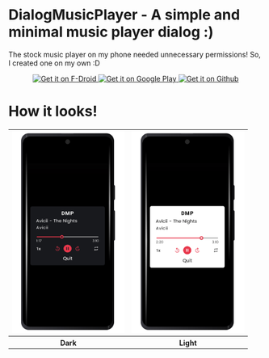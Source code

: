 # DialogMusicPlayer - A simple and minimal music player dialog :) 
The stock music player on my phone needed unnecessary permissions! So, I created one on my own :D

<p align="center">
  
<a href='https://f-droid.org/packages/phone.vishnu.dialogmusicplayer'>
	<img alt='Get it on F-Droid' src='https://fdroid.gitlab.io/artwork/badge/get-it-on.svg' height="100px" />
</a>

<a href='https://play.google.com/store/apps/details?id=phone.vishnu.dialogmusicplayer'>
	<img alt='Get it on Google Play' src='https://play.google.com/intl/en_us/badges/static/images/badges/en_badge_web_generic.png' height='100px' />
</a>
  
<a href="https://github.com/VishnuSanal/DialogMusicPlayer/releases/">
	<img alt="Get it on Github" src="https://raw.githubusercontent.com/VishnuSanal/Quotes/master/Screenshots/get-it-on-github.svg" height="100px">
</a>
  
</p>

# How it looks!

<table>
	<tr>
		<td> <img src="https://github.com/VishnuSanal/DialogMusicPlayer/blob/master/fastlane/metadata/android/en-US/images/phoneScreenshots/1.png" alt="Dark" height="400px"/> </td>
		<td> <img src="https://github.com/VishnuSanal/DialogMusicPlayer/blob/master/fastlane/metadata/android/en-US/images/phoneScreenshots/2.png" alt="Light" height="400px"/> </td>
	</tr>
	<tr>
		<th> Dark </th>
		<th> Light </th>
	</tr>
</table>
